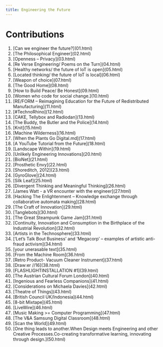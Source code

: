 ```yaml
---
title: Engineering the Future
---
```


# Contributions

<ol>
<li>[Can we engineer the future?](01.html)  
<li>[The Philosophical Engineer](02.html)  
<li>[Openness – Privacy](03.html)  
<li>[Re Verse Engineering/ Poems on the Turn](04.html)  
<li>[Healthy networks/ the future of IoT is open](05.html)  
<li>[Located thinking/ the future of IoT is local](06.html)  
<li>[Weapon of choice](07.html)  
<li>[The Good Home](08.html)  
<li>[How to Build Peace/ Be Honest](09.html)  
<li>[Women who code for social change.](10.html)  
<li>[RE/FORM – Reimagining Education for the Future of Redistributed Manufacturing](11.html)  
<li>[#TechnoRhino](12.html)  
<li>[CAKE, Tellybox and Radiodan](13.html)  
<li>[The Buddy, the Butler and the Police](14.html)  
<li>[Knit](15.html)  
<li>[Machine Wilderness](16.html)  
<li>[When the Plants Go Digital.md](17.html)  
<li>[A YouTube Tutorial from the Future](18.html)  
<li>[Landscape Within](19.html)  
<li>[Unlikely Engineering Innovations](20.html)  
<li>[BioNet](21.html)  
<li>[Prosthetic Envy](22.html)  
<li>[Shoreditch, 2012](23.html)  
<li>[GyroGlove](24.html) 
<li>[Silk Leaf](25.html)
<li>[Divergent Thinking and Meaningful Thinking](26.html)
<li>[James Watt - a VR encounter with the engineer](27.html)
<li>[Hacking The Enlightenment – Knowledge exchange through collaborative automata making](28.html)
<li>[The Craft of Innovation](29.html)
<li>[Tanglebots](30.html)
<li>[The Great Steampunk Game Jam](31.html)
<li>[Continuity, Innovation and Consumption in the Birthplace of the Industrial Revolution](32.html)
<li>[Artists in the Technosphere](33.html)
<li>[‘Let’s Talk Bout Business’ and ‘Megacorp’ – examples of artistic anti-fraud activism](34.html)
<li>[your unerasable text](35.html)
<li>[From the Machine Room](36.html)
<li>[Retro Product- Vacuum Cleaner Instrument](37.html)
<li>[Draw:er //16](38.html)
<li>[FLASHLIGHTINSTALLATION #1](39.html)
<li>[The Austrian Cultural Forum London](40.html)
<li>[Ingenious and Fearless Companions](41.html)
<li>[Considerations on Michaela Davies](42.html)
<li>[Theatre of Things](43.html)
<li>[British Council UK/Indonesia](44.html)
<li>[8-bit Mixtape](45.html)
<li>[LiveWire](46.html)
<li>[Music Making >= Computer Programming](47.html)
<li>[The V&A Samsung Digital Classroom](48.html)
<li>[Scan the World](49.html)
<li>[One thing leads to another.When Design meets Engineering and other Creative Processes.Co-creating transformative learning, innovating through design.](50.html)
</ol>